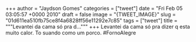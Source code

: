 
+++
author = "Jaydson Gomes"
categories = ["tweet"]
date = "Fri Feb 05 03:05:57 +0000 2010"
draft = false
image = "{TWEET_IMAGE}"
slug = "01d611ea510fb75ce8f4a6828ff56e11292e7c85"
tags = ["tweet"]
title = """Levantei da cama só pra d..."""
+++
Levantei da cama só pra dizer q esta muito calor. To suando como um porco. #FornoAlegre
